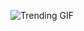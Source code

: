 
<!-- GIF_SECTION -->
![Trending GIF](https://media1.giphy.com/media/v1.Y2lkPThiYjIxNzcyZTJrOWV4YzdudDVicGJoaDRob2ZjMzBhZmlpZmlsOWE3MDhnaGFzeCZlcD12MV9naWZzX3NlYXJjaCZjdD1n/An7V0fylHZKGYd7dxw/giphy.gif)
<!-- END_GIF_SECTION -->
